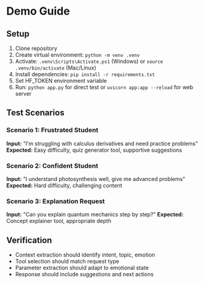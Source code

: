 # Demo Guide

## Setup
1. Clone repository
2. Create virtual environment: `python -m venv .venv`
3. Activate: `.venv\Scripts\Activate.ps1` (Windows) or `source .venv/bin/activate` (Mac/Linux)
4. Install dependencies: `pip install -r requirements.txt`
5. Set HF_TOKEN environment variable
6. Run: `python app.py` for direct test or `uvicorn app:app --reload` for web server

## Test Scenarios

### Scenario 1: Frustrated Student
**Input:** "I'm struggling with calculus derivatives and need practice problems"
**Expected:** Easy difficulty, quiz generator tool, supportive suggestions

### Scenario 2: Confident Student  
**Input:** "I understand photosynthesis well, give me advanced problems"
**Expected:** Hard difficulty, challenging content

### Scenario 3: Explanation Request
**Input:** "Can you explain quantum mechanics step by step?"
**Expected:** Concept explainer tool, appropriate depth

## Verification
- Context extraction should identify intent, topic, emotion
- Tool selection should match request type
- Parameter extraction should adapt to emotional state
- Response should include suggestions and next actions
